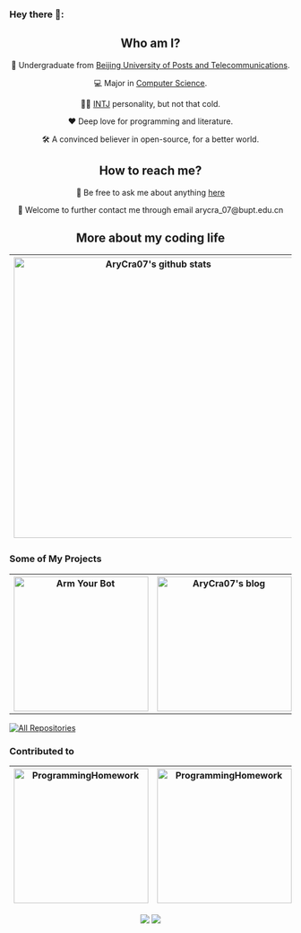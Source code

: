 ### Hey there 👋:
<h2 align=center>Who am I?</h2>
<p align=center>
🏫 Undergraduate from <a href="https://www.bupt.edu.cn/">Beijing University of Posts and Telecommunications</a>.
</p>
<p align=center>
💻 Major in <a href="https://scs.bupt.edu.cn/">Computer Science</a>.
</p>
<p align=center>
 👨‍🔬 <a href="https://www.16personalities.com/intj-personality">INTJ</a> personality, but not that cold.
</p>
<p align=center>
❤️ Deep love for programming and literature.
</p>
<p align=center>
🛠️ A convinced believer in open-source, for a better world.
 </p>

<h2 align=center>How to reach me?</h2>
<p align=center>
 💬 Be free to ask me about anything <a href="https://github.com/AryCra07/AryCra07/issues">here</a>
</p>
<p align=center>
👬 Welcome to further contact me through email arycra_07@bupt.edu.cn
</p>

<h2 align=center>More about my coding life</h2>

|<img width=500px align="center" src="https://github-readme-stats.vercel.app/api?username=AryCra07&show_icons=true&include_all_commits=true&theme=tokyonight&bg_color=white&hide_border=true" alt="AryCra07's github stats" /> |<img width=500px align="center" src="https://github-readme-stats.vercel.app/api/top-langs/?username=AryCra07&layout=compact&theme=tokyonight&hide_border=true&bg_color=white" />|
| ------------- | ------------- |


 <h3> Some of My Projects </h3>
<table>
<th>
<a href="https://github.com/AryCra07/AryCra07.github.io">
    <img width="240" src="https://denvercoder1-github-readme-stats.vercel.app/api/pin/?username=AryCra07&repo=ArmYourBot&theme=tokyonight&bg_color=fff&hide_border=true" alt="Arm Your Bot"></a>
</th>
 <th>
<a href="https://github.com/AryCra07/AryCra07.github.io">
    <img width="240" src="https://denvercoder1-github-readme-stats.vercel.app/api/pin/?username=AryCra07&repo=AryCra07.github.io&theme=tokyonight&bg_color=fff&hide_border=true" alt="AryCra07's blog"></a>
</th>
 <th>
<a href="https://github.com/AryCra07/ATMSystemByJava">
    <img width="240" src="https://denvercoder1-github-readme-stats.vercel.app/api/pin/?username=AryCra07&repo=ATMSystemByJava&theme=tokyonight&bg_color=fff&hide_border=true" alt="ATMSystemByJava"></a>
</th>
 </table>
 
<p align="left">
  <a href="https://github.com/AryCra07?tab=repositories"><img alt="All Repositories" title="All Repositories" src="https://img.shields.io/badge/-More%20Repos-2962FF?style=for-the-badge&logo=koding&logoColor=white"/></a>
</p>


 <h3> Contributed to </h3>

<table>
 <thead>
  <th>
<a href="https://github.com/FA555/ProgrammingHomework">
    <img width="240" src="https://denvercoder1-github-readme-stats.vercel.app/api/pin/?username=FA555&repo=ProgrammingHomework&theme=tokyonight&bg_color=fff&hide_border=true" alt="ProgrammingHomework"></a>
  </th>
  <th>
   <a href="https://github.com/brupst/awesome-bupt-scs">
    <img width="240" src="https://denvercoder1-github-readme-stats.vercel.app/api/pin/?username=brupst&repo=awesome-bupt-scs&theme=tokyonight&bg_color=fff&hide_border=true" alt="ProgrammingHomework">
   </a>
  </th>
 </thead>
</table>

<!-- <p align=center>
<code><img height="20" src="https://raw.githubusercontent.com/github/explore/80688e429a7d4ef2fca1e82350fe8e3517d3494d/topics/c/c.png"></code>
<code><img height="20" src="https://raw.githubusercontent.com/github/explore/80688e429a7d4ef2fca1e82350fe8e3517d3494d/topics/cpp/cpp.png"></code>
<code><img height="20" src="https://raw.githubusercontent.com/github/explore/5c058a388828bb5fde0bcafd4bc867b5bb3f26f3/topics/java/java.png"></code>
<code><img height="20" src="https://raw.githubusercontent.com/github/explore/5c058a388828bb5fde0bcafd4bc867b5bb3f26f3/topics/vue/vue.png"></code>
<code><img height="20" src="https://github.com/AryCra07/AryCra07/blob/main/img/CLion.jpg"></code>  
<code><img height="20" src="https://github.com/AryCra07/AryCra07/blob/main/img/IntelliJ.jpg"></code>
<code><img height="20" src="https://github.com/AryCra07/AryCra07/blob/main/img/VSC.png"></code>
</p> -->

<p align="center">
    <img src="https://badges.pufler.dev/repos/AryCra07?style=flat-square&color=blue&logo=github">
    <img src="https://badges.pufler.dev/commits/monthly/AryCra07?style=flat-square&color=blue&logo=github">
</p>

<!-- <img src="https://badges.pufler.dev/visits/AryCra07/AryCra07?style=flat-square&color=blue&logo=github"> -->
<!-- <img src="https://badges.pufler.dev/years/AryCra07?style=flat-square&color=blue&logo=github"> -->
<!-- [![Top Langs](https://github-readme-stats.vercel.app/api/top-langs/?username=AryCra07&layout=compact)](https://github.com/anuraghazra/github-readme-stats) -->
<!-- <img src="https://img.shields.io/badge/python-2.9-orange"> -->
<!-- ![AryCra_07's Github Stats](https://github-readme-stats.vercel.app/api?username=AryCra07&theme=swift&show_icons=true) -->
<!-- &bg_color=161320&text_color=D9E0EE&icon_color=DDB6F2&title_color=96CDFB -->
